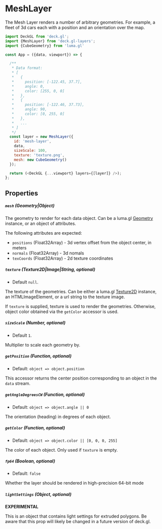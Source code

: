 # MeshLayer

The Mesh Layer renders a number of arbitrary geometries. For example, a fleet of 3d cars each with a position and an orientation over the map.

```js
import DeckGL from 'deck.gl';
import {MeshLayer} from 'deck.gl-layers';
import {CubeGeometry} from 'luma.gl'

const App = ({data, viewport}) => {

  /**
   * Data format:
   * [
   *   {
   *     position: [-122.45, 37.7],
   *     angle: 0,
   *     color: [255, 0, 0]
   *   },
   *   {
   *     position: [-122.46, 37.73],
   *     angle: 90,
   *     color: [0, 255, 0]
   *   },
   *   ...
   * ]
   */
  const layer = new MeshLayer({
    id: 'mesh-layer',
    data,
    sizeScale: 100,
    texture: 'texture.png',
    mesh: new CubeGeometry()
  });

  return (<DeckGL {...viewport} layers={[layer]} />);
};
```

## Properties

##### `mesh` (Geometry|Object)

The geometry to render for each data object.
Can be a luma.gl [Geometry](http://uber.github.io/luma.gl/#/documentation/api-reference/geometry) instance, or an object of attributes.

The following attributes are expected:
- `positions` (Float32Array) - 3d vertex offset from the object center, in meters
- `normals` (Float32Array) - 3d nomals
- `texCoords` (Float32Array) - 2d texture coordinates


##### `texture` (Texture2D|Image|String, optional)

- Default `null`.

The texture of the geometries.
Can be either a luma.gl [Texture2D](http://uber.github.io/luma.gl/#/documentation/api-reference/texture-2) instance, an HTMLImageElement, or a url string to the texture image.

If `texture` is supplied, texture is used to render the geometries. Otherwise, object color obtained via the `getColor` accessor is used.


##### `sizeScale` (Number, optional)

- Default `1`.

Multiplier to scale each geometry by.


##### `getPosition` (Function, optional)

- Default: `object => object.position`

This accessor returns the center position corresponding to an object in the `data` stream.


##### `getAngleDegreesCW` (Function, optional)

- Default: `object => object.angle || 0`

The orientation (heading) in degrees of each object.


##### `getColor` (Function, optional)

- Default: `object => object.color || [0, 0, 0, 255]`

The color of each object. Only used if `texture` is empty.


##### `fp64` (Boolean, optional)

- Default: `false`

Whether the layer should be rendered in high-precision 64-bit mode

##### `lightSettings` (Object, optional)

**EXPERIMENTAL**

This is an object that contains light settings for extruded polygons.
Be aware that this prop will likely be changed in a future version of deck.gl.

